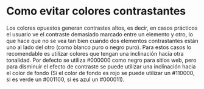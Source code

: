 # Como evitar colores contrastantes

Los colores opuestos generan contrastes altos, es decir, en casos prácticos el usuario ve el contraste demasiado marcado entre un elemento y otro, lo que hace que no se vea tan bien cuando dos elementos contrastantes están uno al lado del otro (como blanco puro o negro puro). Para estos casos lo recomendable es utilizar colores que tengan una inclinación hacia otra tonalidad. Por defecto se utiliza #000000 como negro para sitios web, pero para disminuir el efecto de contraste se puede utilizar una inclinación hacia el color de fondo (Si el color de fondo es rojo se puede utilizar un #110000, si es verde un #001100, si es azul un #000011).
